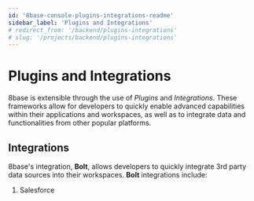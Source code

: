 ```yaml
---
id: '8base-console-plugins-integrations-readme'
sidebar_label: 'Plugins and Integrations'
# redirect_from: '/backend/plugins-integrations'
# slug: '/projects/backend/plugins-integrations'
---
```


# Plugins and Integrations

8base is extensible through the use of _Plugins_ and _Integrations_. These frameworks allow for developers to quickly enable advanced capabilities within their applications and workspaces, as well as to integrate data and functionalities from other popular platforms.

## Integrations

8base's integration, **Bolt**, allows developers to quickly integrate 3rd party data sources into their workspaces. **Bolt** integrations include:

1. Salesforce

<!-- ## Plugins

Coming soon... -->
